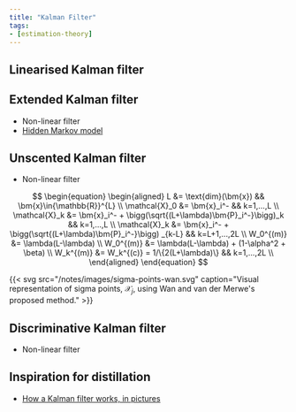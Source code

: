 ```yaml
---
title: "Kalman Filter"
tags:
- [estimation-theory]
---
```


## Linearised Kalman filter

## Extended Kalman filter

- Non-linear filter
- [Hidden Markov model](notes/markov-models.md#hidden-markov-model)

## Unscented Kalman filter

- Non-linear filter

$$
\begin{equation}
    \begin{aligned}
        L                   &= \text{dim}(\bm{x})                                              && \bm{x}\in{\mathbb{R}}^{L} \\
        \mathcal{X}_0       &= \bm{x}_i^-                                                      && k=1,...,L                 \\
        \mathcal{X}_k       &= \bm{x}_i^- + \bigg(\sqrt{(L+\lambda)\bm{P}_i^-}\bigg)_k         && k=1,...,L                 \\
        \mathcal{X}_k       &= \bm{x}_i^- + \bigg(\sqrt{(L+\lambda)\bm{P}_i^-}\bigg) _{k-L}    && k=L+1,...,2L              \\
        W_0^{(m)}           &= \lambda(L-\lambda)                                                                           \\
        W_0^{(m)}           &= \lambda(L-\lambda) + (1-\alpha^2 + \beta)                                                    \\
        W_k^{(m)}           &= W_k^{(c)} = 1/\{2(L+\lambda)\}                                  && k=1,...,2L                \\
    \end{aligned}
\end{equation}
$$

{{< svg src="/notes/images/sigma-points-wan.svg" caption="Visual representation of sigma points, $\mathcal{X}_j$, using Wan and van der Merwe's proposed method." >}}

[comment]: <> ({{< figure src="/notes/images/sigma-points-wan.svg" caption="Visual representation of sigma points, $\mathcal{X}_j$, using Wan and van der Merwe's proposed method." >}})


## Discriminative Kalman filter

- Non-linear filter

## Inspiration for distillation

- [How a Kalman filter works, in pictures](http://www.bzarg.com/p/how-a-kalman-filter-works-in-pictures/)

